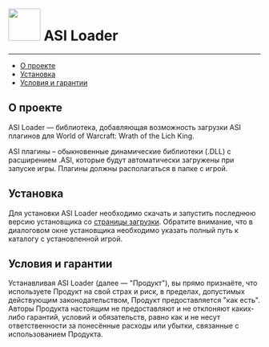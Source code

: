 # <img src="https://minsoviet.github.io/media/icons/gears/icon.svg" height="64"> ASI Loader

--------------

* [О проекте](#introduction)
* [Установка](#installation)
* [Условия и гарантии](#termsofuse)

## О проекте
ASI Loader — библиотека, добавляющая возможность загрузки ASI плагинов для World of Warcraft: Wrath of the Lich King.

ASI плагины – обыкновенные динамические библиотеки (.DLL) с расширением .ASI, которые будут автоматически загружены при запуске игры. Плагины должны располагаться в папке с игрой.

## Установка
Для установки ASI Loader необходимо скачать и запустить последнюю версию установщика со [страницы загрузки](https://github.com/minsoviet/asi-loader/releases). Обратите внимание, что в диалоговом окне установщика необходимо указать полный путь к каталогу с установленной игрой.

## Условия и гарантии
Устанавливая ASI Loader (далее — "Продукт"), вы прямо признаёте, что используете Продукт на свой страх и риск, в пределах, допустимых действующим законодательством, Продукт предоставляется "как есть". Авторы Продукта настоящим не предоставляют и не отклоняют каких-либо гарантий, условий и обязательств, равно как и не несут ответственности за понесённые расходы или убытки, связанные с использованием Продукта.